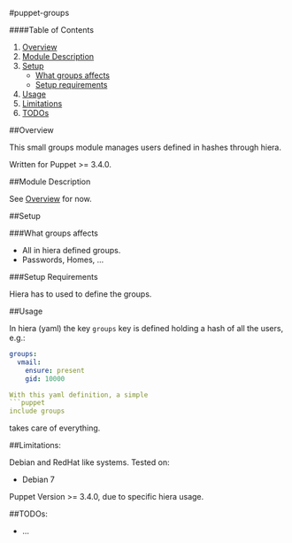 #puppet-groups

####Table of Contents

1. [Overview](#overview)
2. [Module Description](#module-description)
3. [Setup](#setup)
    * [What groups affects](#what-groups-affects)
    * [Setup requirements](#setup-requirements)
4. [Usage](#usage)
5. [Limitations](#limitations)
6. [TODOs](#todos)

##Overview

This small groups module manages users defined in hashes through hiera.

Written for Puppet >= 3.4.0.

##Module Description

See [Overview](#overview) for now.

##Setup

###What groups affects

* All in hiera defined groups.
* Passwords, Homes, ...

###Setup Requirements

Hiera has to used to define the groups.
	
##Usage

In hiera (yaml) the key `groups` key is defined holding a hash of all the users, e.g.:

```yaml
groups:
  vmail:
    ensure: present
    gid: 10000

With this yaml definition, a simple
```puppet
include groups
```
takes care of everything.

##Limitations:

Debian and RedHat like systems.
Tested on:

* Debian 7

Puppet Version >= 3.4.0, due to specific hiera usage.

##TODOs:

* ...
